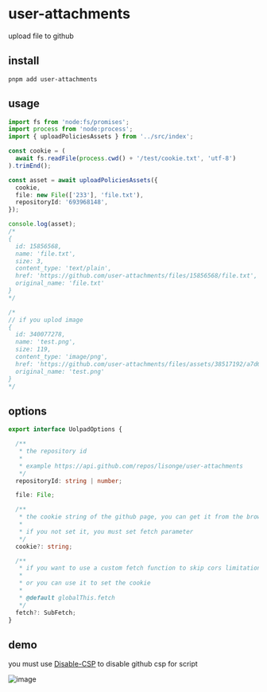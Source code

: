 # user-attachments

upload file to github

## install

```shell
pnpm add user-attachments
```

## usage

```ts
import fs from 'node:fs/promises';
import process from 'node:process';
import { uploadPoliciesAssets } from '../src/index';

const cookie = (
  await fs.readFile(process.cwd() + '/test/cookie.txt', 'utf-8')
).trimEnd();

const asset = await uploadPoliciesAssets({
  cookie,
  file: new File(['233'], 'file.txt'),
  repositoryId: '693968148',
});

console.log(asset);
/*
{
  id: 15856568,
  name: 'file.txt',
  size: 3,
  content_type: 'text/plain',
  href: 'https://github.com/user-attachments/files/15856568/file.txt',
  original_name: 'file.txt'
}
*/

/*
// if you uplod image
{
  id: 340077278,
  name: 'test.png',
  size: 119,
  content_type: 'image/png',
  href: 'https://github.com/user-attachments/files/assets/38517192/a7d6a234-6019-44e0-a8a8-e4bc145c852c',
  original_name: 'test.png'
}
*/
```

## options

```ts
export interface UolpadOptions {

  /**
   * the repository id
   * 
   * example https://api.github.com/repos/lisonge/user-attachments
   */
  repositoryId: string | number;

  file: File;

  /**
   * the cookie string of the github page, you can get it from the browser developer tools
   *
   * if you not set it, you must set fetch parameter
   */
  cookie?: string;

  /**
   * if you want to use a custom fetch function to skip cors limitation
   *
   * or you can use it to set the cookie
   *
   * @default globalThis.fetch
   */
  fetch?: SubFetch;
}
```

## demo

you must use [Disable-CSP](https://github.com/lisonge/Disable-CSP) to disable github csp for script

![image](https://github.com/lisonge/user-attachments/assets/38517192/cd0ccced-8a56-4f8b-9fa4-27764f055dd0)
